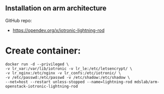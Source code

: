 ## Installation on arm architecture

GitHub repo:
- https://opendev.org/x/iotronic-lightning-rod

# Create container:
```
docker run -d --privileged \
-v lr_var:/var/lib/iotronic -v lr_le:/etc/letsencrypt/ \
-v lr_nginx:/etc/nginx -v lr_confs:/etc/iotronic/ \
-v /etc/passwd:/etc/passwd -v /etc/shadow:/etc/shadow \
--net=host --restart unless-stopped --name=lightning-rod mdslab/arm-openstack-iotronic-lightning-rod
```
